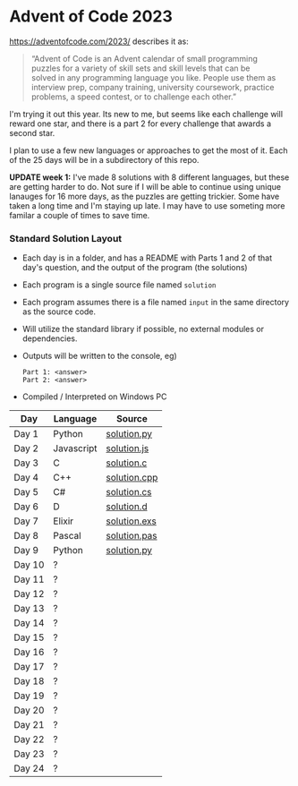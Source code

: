  # Advent of Code 2023
 https://adventofcode.com/2023/ describes it as:

>&ldquo;Advent of Code is an Advent calendar of small programming  
puzzles for a variety of skill sets and skill levels that can be  
solved in any programming language you like. People use them as  
interview prep, company training, university coursework, practice  
problems, a speed contest, or to challenge each other.&rdquo;

I'm trying it out this year.  Its new to me, but seems like each challenge will reward one star, and there is a part 2 for every challenge that awards a second star. 

 I plan to use a few new languages or approaches to get the most of it. Each of the 25 days will be in a subdirectory of this repo.

**UPDATE week 1:**
I've made 8 solutions with 8 different languages, but these are getting harder to do.  Not sure if I will be able to continue using unique lanauges for 16 more days, as the puzzles are getting trickier.  Some have taken a long time and I'm staying up late.  I may have to use someting more familar a couple of times to save time.

### Standard Solution Layout
* Each day is in a folder, and has a README with Parts 1 and 2 of that day's question, and the output of the program (the solutions)
* Each program is a single source file named `solution`
* Each program assumes there is a file named `input` in the same directory as the source code.
* Will utilize the standard library if possible, no external modules or dependencies.

* Outputs will be written to the console, eg)
  ```
  Part 1: <answer>
  Part 2: <answer>
  ```
* Compiled / Interpreted on Windows PC

|Day| Language | Source|
|--|--|--|
|Day 1| Python |[solution.py](/1) |
|Day 2| Javascript |[solution.js](/2) |
|Day 3| C |[solution.c](/3) |
|Day 4| C++ |[solution.cpp](/4) |
|Day 5| C# |[solution.cs](/5) |
|Day 6| D |[solution.d](/6) |
|Day 7| Elixir |[solution.exs](/7) |
|Day 8| Pascal |[solution.pas](/8) |
|Day 9| Python |[solution.py](/9) |
|Day 10| ? |[](/10) |
|Day 11| ? |[](/11) |
|Day 12| ? |[](/12) |
|Day 13| ? |[](/13) |
|Day 14| ? |[](/14) |
|Day 15| ? |[](/15) |
|Day 16| ? |[](/16) |
|Day 17| ? |[](/17) |
|Day 18| ? |[](/18) |
|Day 19| ? |[](/19) |
|Day 20| ? |[](/20) |
|Day 21| ? |[](/21) |
|Day 22| ? |[](/22) |
|Day 23| ? |[](/23) |
|Day 24| ? |[](/24) |

